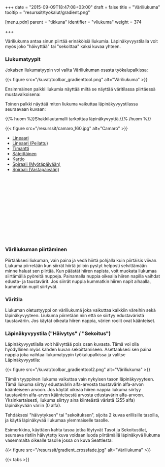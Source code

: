 +++
date = "2015-09-09T18:47:08+03:00"
draft = false
title = "Väriliukuma"
tooltip = "resurssit/tyokalut/gradient.png"

[menu.pdn]
	parent = "tikkuna"
	identifier = "vliukuma"
	weight = 374

+++

Väriliukuma antaa sinun piirtää erinäköisiä liukumia. Läpinäkyvyystilalla voit myös joko "häivyttää" tai "sekoittaa" kaksi kuvaa yhteen.

### Liukumatyypit

Jokaisen liukumatyypin voi valita Väriliukuman osasta työkalupalkissa:

{{< figure src="/kuvat/toolbar_gradienttool.png" alt="Väriliukuma" >}}	

Ensimmäinen palkki liukumia näyttää miltä se näyttää väritilassa piirtäessä mustavalkoisena:

Toinen palkki näyttää miten liukuma vaikuttaa läpinäkyvyystilassa seuraavaan kuvaan:

{{% huom %}}Shakkilautamalli tarkoittaa läpinäkyvyyttä.{{% /huom %}}

{{< figure src="/resurssit/camaro_160.jpg" alt="Camaro" >}}	

<div id="tabs">
	<ul>
		<li><a href="#Linear">Lineaari</a></li>
		<li><a href="#Reflected">Lineaari (Peilattu)</a></li>
		<li><a href="#Diamond">Timantti</a></li>
		<li><a href="#Radial">Säteittäinen</a></li>
		<li><a href="#Conical">Kartio</a></li>
		<li><a href="#SpiralM">Spiraali (Myötäpäivään)</a></li>
		<li><a href="#SpiralV">Spiraali (Vastapäivään)</a></li>
	</ul>
	<div id="Linear">
		<p><img src="/resurssit/gradient_linear.png" alt="" class="border">&nbsp;<img src="/resurssit/gradient_alpha_linear.jpg" alt="" class="border"></p>
	</div>
	<div id="Reflected">
		<p><img src="/resurssit/gradient_linearreflected.png" alt="" class="border">&nbsp;<img src="/resurssit/gradient_alpha_linearreflected.jpg" alt="" class="border"></p>
	</div>
	<div id="Diamond">
		<p><img src="/resurssit/gradient_diamond.png" alt="" class="border">&nbsp;<img src="/resurssit/gradient_alpha_diamond.jpg" alt="" class="border"></p>
	</div>
	<div id="Radial">
		<p><img src="/resurssit/gradient_radial.png" alt="" class="border">&nbsp;<img src="/resurssit/gradient_alpha_radial.jpg" alt="" class="border"></p>
	</div>
	<div id="Conical">
		<p><img src="/resurssit/gradient_conical.png" alt="" class="border">&nbsp;<img src="/resurssit/gradient_alpha_conical.jpg" alt="" class="border"></p>
	</div>
	<div id="SpiralM">
		<p><img src="/resurssit/gradient_spiralm.png" alt="" class="border">&nbsp;<img src="/resurssit/gradient_alpha_spiralm.jpg" alt="" class="border"></p>
	</div>
	<div id="SpiralV">
		<p><img src="/resurssit/gradient_spiralv.png" alt="" class="border">&nbsp;<img src="/resurssit/gradient_alpha_spiralv.jpg" alt="" class="border"></p>
	</div>
</div>

### Väriliukuman piirtäminen

Piirtääksesi liukuman, vain paina ja vedä hiirtä pohjalla kuin piirtäisis viivan. Liukuma piirretään kun siirrät hiirtä jolloin pystyt helposti selvittämään minne haluat sen 
piirtää. Kun päästät hiiren napista, voit muokata liukumaa siirtämällä pyöreitä nuppeja. Painamalla nuppia oikealla hiiren napilla vaihdat edusta- ja taustavärit. Jos siirrät 
nuppia kummatkin hiiren napit alhaalla, kummatkin nupit siirtyvät.

### Väritila

Liukuman oletustyyppi on väriliukumä joka vaikuttaa kaikkiin väreihin sekä läpinäkyvyyteen. Liukuma piirretään niin että se siirtyy edustaväristä taustaväriin. Jos käytät 
oikeata hiiren nappia, värien roolit ovat käänteiset.

### Läpinäkyvyystila ("Häivytys" / "Sekoitus")

Läpinäkyvyystilalla voit häivyttää pois osan kuvasta. Tämä voi olla hyödyllinen myös kahden kuvan sekoittamiseen. Asettaaksesi sen paina nappia joka vaihtaa liukumatyypin 
työkalupalkissa ja valitse Läpinäkyvyystila:

{{< figure src="/kuvat/toolbar_gradienttool2.png" alt="Väriliukuma" >}}

Tämän tyyppinen liukuma vaikuttaa vain nykyisen tason läpinäkyvyyteen. Tämä liukuma siirtyy edustavärin alfa-arvosta taustavärin alfa-arvon käänteiseen arvoon. Jos käytät 
oikeaa hiiren nappia liukuma siirtyy taustavärin alfa-arvon käänteisestä arvosta edustavärin alfa-arvoon. Yksinkertaisesti, liukuma siirtyy aina kiinteästä väristä (255 alfa) 
läpinäkyvään väriin (0 alfa).

Tehdäksesi "häivytyksen" tai "sekoituksen", sijoita 2 kuvaa erillisille tasoilla, ja käytä läpinäkyvää liukumaa ylemmäiselle tasolle.

Esimerkkina, käyttäen kahta tasoa jotka löytyvät Tasot ja Sekoitustilat, seuraava ristiin häivytetty kuva voidaan luoda piirtämällä läpinäkyvä liukuma vasemmalta oikealle 
tasolle jossa on kuva Seattlesta:

{{< figure src="/resurssit/gradient_crossfade.jpg" alt="Väriliukuma" >}}

{{< tabs >}}
